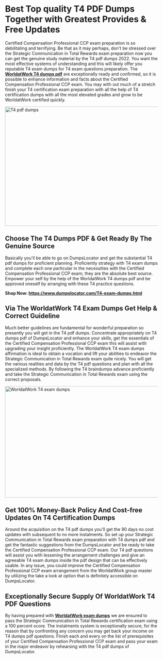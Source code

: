 <h1><strong>Best Top quality T4 PDF Dumps Together with Greatest Provides &amp; Free Updates</strong></h1>
<p>Certified Compensation Professional CCP exam preparation is so debilitating and terrifying. Be that as it may perhaps, don't be stressed over the Strategic Communication in Total Rewards exam preparation now you can get the genuine study material by the T4 pdf dumps 2022. You want the most effective systems of understanding and this will likely offer you reputable T4 exam dumps for T4 exam questions preparation. The <strong><a href="https://www.dumpslocator.com/T4-exam-dumps.html">WorldatWork T4 dumps pdf</a></strong> are exceptionally ready and confirmed, so it is possible to enhance information and facts about the Certified Compensation Professional CCP exam. You may with out much of a stretch finish your T4 certification exam preparation with all the help of T4 certification dumps with all the most elevated grades and grow to be WorldatWork certified quickly.</p>
<p><img src="https://i.ibb.co/SKhFh8d/Pastel-Purple-Computer-UI-Class-Syllabus-Education-Presentation.png" alt="T4 pdf dumps" width="700" height="393" /></p>
<h2><strong>Choose The T4 Dumps PDF &amp; Get Ready By The Genuine Source</strong></h2>
<p>Basically you'll be able to go on DumpsLocator and get the substantial T4 pdf dumps for proficient planning. Proficiently strategy with T4 exam dumps and complete each one particular in the necessities with the Certified Compensation Professional CCP exam; they are the absolute best source. Empower your self by the help of the WorldatWork T4 dumps pdf and be approved oneself by arranging with these T4 practice questions.</p>
<p><strong>Shop Now: <a href="https://www.dumpslocator.com/T4-exam-dumps.html">https://www.dumpslocator.com/T4-exam-dumps.html</a></strong></p>
<h2><strong>Via The WorldatWork T4 Exam Dumps Get Help &amp; Correct Guideline</strong></h2>
<p>Much better guidelines are fundamental for wonderful preparation so presently you will get in the T4 pdf dumps. Concentrate appropriately on T4 dumps pdf of DumpsLocator and enhance your skills, get the essentials of the Certified Compensation Professional CCP exam this will assist with upgrading your insight proficiently. The WorldatWork T4 exam dumps affirmation is ideal to obtain a vocation and lift your abilities to endeavor the Strategic Communication in Total Rewards exam quite nicely. You will get the various realities and data by the T4 pdf questions and plan with all the specialized methods. By following the T4 braindumps advance proficiently and take the Strategic Communication in Total Rewards exam using the correct proposals.</p>
<p><a href="https://www.dumpslocator.com/T4-exam-dumps.html"><img src="https://i.ibb.co/NtZbgjG/Blue-and-White-Medical-Dental-Clinic-Facebook-Ad.png" alt="WorldatWork T4 exam dumps" width="700" height="367" /></a></p>
<h2><strong>Get 100% Money-Back Policy And Cost-free Updates On T4 Certification Dumps</strong></h2>
<p>Around the acquisition on the T4 pdf dumps you'll get the 90 days no cost updates with subsequent to no more instalments. So set up your Strategic Communication in Total Rewards exam preparation with T4 dumps pdf and get the fantastic suggestions from the DumpsLocator and be ready to take the Certified Compensation Professional CCP exam. Our T4 pdf questions will assist you with lessening the arrangement challenges and give an agreeable T4 exam dumps inside the pdf design that can be effectively usable. In any issue, you could improve the Certified Compensation Professional CCP exam arrangement from the WorldatWork group master by utilizing the take a look at option that is definitely accessible on DumpsLocator.</p>
<h2><strong>Exceptionally Secure Supply Of WorldatWork T4 PDF Questions</strong></h2>
<p>By having prepared with <strong><a href="https://www.dumpslocator.com/worldatwork-exams.html">WorldatWork exam dumps</a></strong> we are ensured to pass the Strategic Communication in Total Rewards certification exam using a 100 percent score. The instalments system is exceptionally secure, for the reason that by confronting any concern you may get back your income on T4 dumps pdf questions. Finish each and every on the list of prerequisites of your Certified Compensation Professional CCP exam and pass your exam in the major endeavor by rehearsing with the T4 pdf dumps of DumpsLocator.</p>
